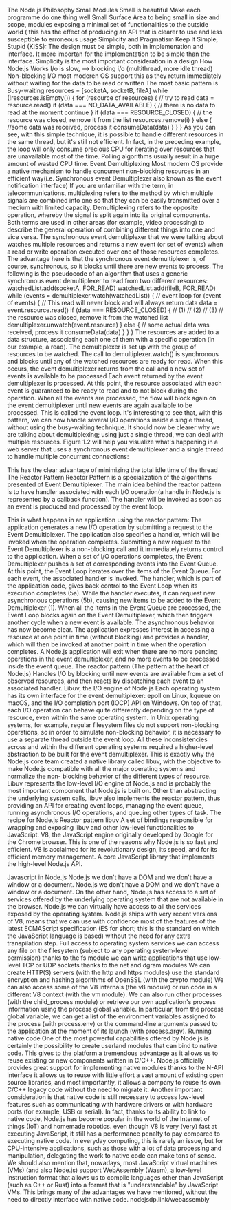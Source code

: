 The Node.js Philosophy
Small Modules 
Small is beautiful
Make each programme do one thing well
Small Surface Area
to being small in size and scope, modules exposing a minimal set of functionalities to the outside world ( this has the effect of producing an API that is clearer to use and less susceptible to erroneous usage
Simplicity and Pragmatism
Keep It Simple, Stupid (KISS): The design must be simple, both in implemenation and interface. It more importan for the implementation to be simple than the interface. Simplicity is the most important consideration in a design
How Node.js Works
I/o is slow, --> blocking i/o (multithread, more idle thread)
Non-blocking I/O
most moderen OS support this as they return immediately without waiting for the data to be read or written
The most basic pattern is Busy-waiting 
resources = [socketA, socketB, fileA]
while (!resources.isEmpty()) {
for (resource of resources) {
// try to read
data = resource.read()
if (data === NO_DATA_AVAILABLE) {
      // there is no data to read at the moment
continue
    }
    if (data === RESOURCE_CLOSED) {
      // the resource was closed, remove it from the list
      resources.remove(i)
    } else {
      //some data was received, process it
      consumeData(data)
    }
} }
As you can see, with this simple technique, it is possible to handle different resources in the same thread, but it's still not efficient. In fact, in the preceding example, the loop will only consume precious CPU for iterating over resources that are unavailable most of the time. Polling algorithms usually result in a huge amount of wasted CPU time.
Event Demultiplexing
Most modern OS provide a native mechanism to handle concurrent non-blocking resources in an efficient way(i.e. Synchronous event Demultiplexer also known as the event notification interface) 
If you are unfamiliar with the term, in telecommunications, multiplexing refers to the method by which multiple signals are combined into one so that they can be easily transmitted over a medium with limited capacity.
Demultiplexing refers to the opposite operation, whereby the signal is split again into its original components. Both terms are used in other areas (for example, video processing) to describe the general operation of combining different things into one and vice versa.
The synchronous event demultiplexer that we were talking about watches multiple resources and returns a new event (or set of events) when a read or write operation executed over one of those resources completes. The advantage here is that the synchronous event demultiplexer is, of course, synchronous, so it blocks until there are new events to process. The following is the pseudocode of an algorithm that uses a generic synchronous event demultiplexer to read from two different resources:
watchedList.add(socketA, FOR_READ)
watchedList.add(fileB, FOR_READ)
while (events = demultiplexer.watch(watchedList)) {
// event loop
for (event of events) {
// This read will never block and will always return data data = event.resource.read()
if (data === RESOURCE_CLOSED) {
// (1)
// (2)
// (3)
      // the resource was closed, remove it from the watched list
      demultiplexer.unwatch(event.resource)
    } else {
      // some actual data was received, process it
      consumeData(data)
    }
} }
The resources are added to a data structure, associating each one of them
with a specific operation (in our example, a read).
The demultiplexer is set up with the group of resources to be watched.
The call to demultiplexer.watch() is synchronous and blocks until
any of the watched resources are ready for read. When this occurs, the
event demultiplexer returns from the call and a new set of events is available to be processed
Each event returned by the event demultiplexer is processed. At this point, the resource associated with each event is guaranteed to be ready to read and to not block during the operation. When all the events are processed, the flow will block again on the event demultiplexer until new events are again available to be processed. This is called the event loop.
It's interesting to see that, with this pattern, we can now handle several I/O operations inside a single thread, without using the busy-waiting technique. It should now be clearer why we are talking about demultiplexing; using just a single thread, we can deal with multiple resources. Figure 1.2 will help you visualize what's happening in a web server that uses a synchronous event demultiplexer and a single thread to handle multiple concurrent connections:


This has the clear advantage of minimizing the total idle time of the thread
The Reactor Pattern
Reactor Pattern is a specialization of the algorithms presented of Event Demultiplexer. The main idea behind the reactor pattern is to have handler associated with each I/O operation(a handle in Node.js is represented by a callback function). The handler will be invoked as soon as an event is produced and processed by the event loop. 

This is what happens in an application using the reactor pattern:
The application generates a new I/O operation by submitting a request to the Event Demultiplexer. The application also specifies a handler, which will be invoked when the operation completes. Submitting a new request
to the Event Demultiplexer is a non-blocking call and it immediately returns control to the application.
When a set of I/O operations completes, the Event Demultiplexer pushes a set of corresponding events into the Event Queue.
At this point, the Event Loop iterates over the items of the Event Queue.
For each event, the associated handler is invoked.
The handler, which is part of the application code, gives back control
to the Event Loop when its execution completes (5a). While the handler executes, it can request new asynchronous operations (5b), causing new items to be added to the Event Demultiplexer (1).
When all the items in the Event Queue are processed, the Event Loop blocks again on the Event Demultiplexer, which then triggers another cycle when a new event is available.
The asynchronous behavior has now become clear. 
The application expresses interest in accessing a resource at one point in time (without blocking) and provides a handler, which will then be invoked at another point in time when the operation completes.
A Node.js application will exit when there are no more pending operations in the event demultiplexer, and no more events to be processed inside the event queue.
The reactor pattern (The pattern at the heart of Node.js)
Handles I/O by blocking until new events are available from a set of observed resources, and then reacts by dispatching each event to an associated handler.
Libuv, the I/O engine of Node.js
Each operating system has its own interface for the event demultiplexer: epoll on Linux, kqueue on macOS, and the I/O completion port (IOCP) API on Windows. 
On top of that, each I/O operation can behave quite differently depending on the type
of resource, even within the same operating system. In Unix operating systems, for example, regular filesystem files do not support non-blocking operations, so in order to simulate non-blocking behavior, it is necessary to use a separate thread outside the event loop.
All these inconsistencies across and within the different operating systems required
a higher-level abstraction to be built for the event demultiplexer. This is exactly why the Node.js core team created a native library called libuv, with the objective to make Node.js compatible with all the major operating systems and normalize the non- blocking behavior of the different types of resource. Libuv represents the low-level I/O engine of Node.js and is probably the most important component that Node.js is built on.
Other than abstracting the underlying system calls, libuv also implements the reactor pattern, thus providing an API for creating event loops, managing the event queue, running asynchronous I/O operations, and queuing other types of task.
The recipe for Node.js
Reactor pattern
libuv
A set of bindings responsible for wrapping and exposing libuv and other low-level functionalities to JavaScript.
V8, the JavaScript engine originally developed by Google for the Chrome browser. This is one of the reasons why Node.js is so fast and efficient. V8 is acclaimed for its revolutionary design, its speed, and for its efficient memory management.
A core JavaScript library that implements the high-level Node.js API.

Javascript in Node.js
 Node.js we don't have a DOM and we don't have a window or a document.
Node.js we don't have a DOM and we don't have a window or a document. On the other hand, Node.js has access to a set of services offered by the underlying operating system that are not available in the browser.
Node.js we can virtually have access to all the services exposed by the operating system.
Node.js ships with very recent versions of V8, means that we can use with confidence most of the features of the latest ECMAScript specification (ES for short; this is the standard on which the JavaScript language is based) without the need for any extra transpilation step.
Full access to operating system services
we can access any file on the filesystem (subject to any operating system-level permission) thanks to the fs module
we can write applications that use low-level TCP or UDP sockets thanks to the net and dgram modules
We can create HTTP(S) servers (with the http and https modules)
use the standard encryption and hashing algorithms of OpenSSL (with the crypto module)
We can also access some of the V8 internals (the v8 module) or run code in a different V8 context (with the vm module).
We can also run other processes (with the child_process module) or retrieve our own application's process information using the process global variable.
In particular, from the process global variable, we can get a list of the environment variables assigned to the process (with process.env) or the command-line arguments passed to the application at the moment of its launch (with process.argv).
Running native code
One of the most powerful capabilities offered by Node.js is certainly the possibility to create userland modules that can bind to native code. This gives to the platform a tremendous advantage as it allows us to reuse existing or new components written in C/C++. Node.js officially provides great support for implementing native modules thanks to the N-API interface
it allows us to reuse with little effort a vast amount of existing open source libraries, and most importantly, it allows a company to reuse its own C/C++ legacy code without the need to migrate it.
Another important consideration is that native code is still necessary to access low-level features such as communicating with hardware drivers or with hardware ports (for example, USB or serial). In fact, thanks to its ability to link to native code, Node.js has become popular in the world of the Internet of things (IoT) and homemade robotics.
even though V8 is very (very) fast at executing JavaScript, it still has a performance penalty to pay compared to executing native code. In everyday computing, this is rarely an issue, but for CPU-intensive applications, such as those with a lot of data processing and manipulation, delegating the work to native code can make tons of sense.
We should also mention that, nowadays, most JavaScript virtual machines (VMs) (and also Node.js) support WebAssembly (Wasm), a low-level instruction format that allows us to compile languages other than JavaScript (such as C++ or Rust) into a format that is "understandable" by JavaScript VMs. This brings many of the advantages we have mentioned, without the need to directly interface with native code. nodejsdp.link/webassembly
